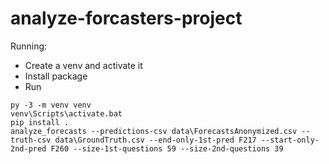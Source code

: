 # analyze-forcasters-project

Running:
* Create a venv and activate it
* Install package
* Run
```
py -3 -m venv venv
venv\Scripts\activate.bat
pip install .
analyze_forecasts --predictions-csv data\ForecastsAnonymized.csv --truth-csv data\GroundTruth.csv --end-only-1st-pred F217 --start-only-2nd-pred F260 --size-1st-questions 59 --size-2nd-questions 39
```
